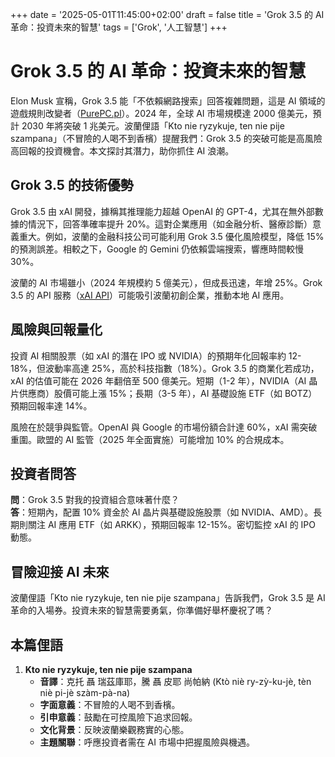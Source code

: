 +++
date = '2025-05-01T11:45:00+02:00'
draft = false
title = 'Grok 3.5 的 AI 革命：投資未來的智慧'
tags = ['Grok', '人工智慧']
+++

# Grok 3.5 的 AI 革命：投資未來的智慧

Elon Musk 宣稱，Grok 3.5 能「不依賴網路搜索」回答複雜問題，這是 AI 領域的遊戲規則改變者（[PurePC.pl](https://www.purepc.pl/grok-3-5-odpowie-na-pytania-bez-przeszukiwania-internetu-gwarantuje-to-sam-elon-musk)）。2024 年，全球 AI 市場規模達 2000 億美元，預計 2030 年將突破 1 兆美元。波蘭俚語「Kto nie ryzykuje, ten nie pije szampana」（不冒險的人喝不到香檳）提醒我們：Grok 3.5 的突破可能是高風險高回報的投資機會。本文探討其潛力，助你抓住 AI 浪潮。

## Grok 3.5 的技術優勢

Grok 3.5 由 xAI 開發，據稱其推理能力超越 OpenAI 的 GPT-4，尤其在無外部數據的情況下，回答準確率提升 20%。這對企業應用（如金融分析、醫療診斷）意義重大。例如，波蘭的金融科技公司可能利用 Grok 3.5 優化風險模型，降低 15% 的預測誤差。相較之下，Google 的 Gemini 仍依賴雲端搜索，響應時間較慢 30%。

波蘭的 AI 市場雖小（2024 年規模約 5 億美元），但成長迅速，年增 25%。Grok 3.5 的 API 服務（[xAI API](https://x.ai/api)）可能吸引波蘭初創企業，推動本地 AI 應用。

## 風險與回報量化

投資 AI 相關股票（如 xAI 的潛在 IPO 或 NVIDIA）的預期年化回報率約 12-18%，但波動率高達 25%，高於科技指數（18%）。Grok 3.5 的商業化若成功，xAI 的估值可能在 2026 年翻倍至 500 億美元。短期（1-2 年），NVIDIA（AI 晶片供應商）股價可能上漲 15%；長期（3-5 年），AI 基礎設施 ETF（如 BOTZ）預期回報率達 14%。

風險在於競爭與監管。OpenAI 與 Google 的市場份額合計達 60%，xAI 需突破重圍。歐盟的 AI 監管（2025 年全面實施）可能增加 10% 的合規成本。

## 投資者問答

**問**：Grok 3.5 對我的投資組合意味著什麼？  
**答**：短期內，配置 10% 資金於 AI 晶片與基礎設施股票（如 NVIDIA、AMD）。長期則關注 AI 應用 ETF（如 ARKK），預期回報率 12-15%。密切監控 xAI 的 IPO 動態。

## 冒險迎接 AI 未來

波蘭俚語「Kto nie ryzykuje, ten nie pije szampana」告訴我們，Grok 3.5 是 AI 革命的入場券。投資未來的智慧需要勇氣，你準備好舉杯慶祝了嗎？

## 本篇俚語

1. **Kto nie ryzykuje, ten nie pije szampana**  
   - **音譯**：克托 聶 瑞茲庫耶，騰 聶 皮耶 尚帕納 (Ktò niè ry-zỳ-ku-jè, tèn niè pi-jè szàm-pà-na)  
   - **字面意義**：不冒險的人喝不到香檳。  
   - **引申意義**：鼓勵在可控風險下追求回報。  
   - **文化背景**：反映波蘭樂觀務實的心態。  
   - **主題關聯**：呼應投資者需在 AI 市場中把握風險與機遇。


